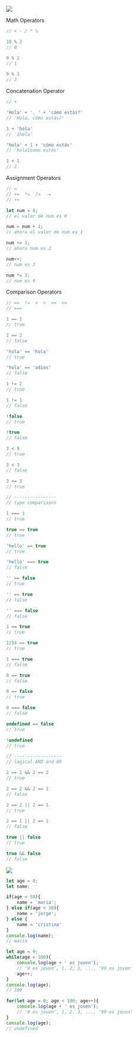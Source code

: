 ![](https://dummyimage.com/3000x2000/ffffff/000000.jpg&text=+++++++++JS+OPERATORS++++++++++)

Math Operators

```js
// + - / * %

10 % 2
// 0

9 % 2
// 1

9 % 3
// 3
```

Concatenation Operator

```js
// +

'Hola' + ', ' + 'cómo estás?'
// 'Hola, cómo estás?'

1 + 'hola'
// '1hola'

'hola' + 1 + 'cómo estás'
// 'hola1como estás'

1 + 1
// 2
```

Assignment Operators

```js
// =
// +=  *=  /=  -=
// ++

let num = 0;
// el valor de num es 0

num = num + 1;
// ahora el valor de num es 1

num += 1;
// ahora num es 2

num++;
// num es 3

num *= 3;
// num es 9
```

Comparison Operators

```js
// ==  !=  <  >  >=  <=
// ===

1 == 1
// true

1 == 2
// false

'hola' == 'hola'
// true

'hola' == 'adios'
// false

1 != 2
// true

1 != 1
// false

!false
// true

!true
// false

3 < 9
// true

3 < 3
// false

3 <= 3
// true

// ----------------
// type comparisons

1 === 1
// true

true == true
// true

'hello' == true
// true

'hello' === true
// false

'' == false
// true

'' == true
// false

'' === false
// false

1 == true
// true

1234 == true
// true

1 === true
// false

0 == true
// false

0 == false
// true

0 === false
// false

undefined == false
// true

!undefined
// true

// ------------------
// logical AND and OR

2 == 2 && 2 == 2
// true

2 == 2 && 2 == 1
// false

2 == 2 || 2 == 1
// true

2 == 1 || 2 == 1
// false

true || false
// true

true && false
// false
```

![](https://dummyimage.com/3000x2000/ffffff/000000.jpg&text=++++++++JS+CONTROL+FLOW+++++++++)


```js
let age = 0;
let name;

if(age < 50){
    name = 'maria';
} else if(age < 30){
    name = 'jorge';
} else {
    name = 'cristina'
}
console.log(name);
// maria
```

```js
let age = 0;
while(age < 100){
    console.log(age + ' es joven');
    // '0 es joven', 1, 2, 3, ..., '99 es joven'
    age++;
}
console.log(age);
// 100
```

```js
for(let age = 0; age < 100; age++){
    console.log(age + ' es joven');
    // '0 es joven', 1, 2, 3, ..., '99 es joven'
}
console.log(age);
// undefined
```
